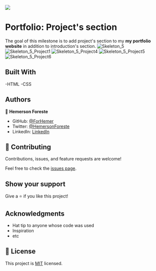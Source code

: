 ![](https://img.shields.io/badge/Microverse-blueviolet)

# Portfolio: Project's section

The goal of this milestone is to add project's section to my **my portfolio website** in addition to introduction's section.
![Skeleton_5](https://user-images.githubusercontent.com/88809610/148444045-65446881-85c5-466f-a910-75df8159c222.png)
![Skeleton_5_Project1](https://user-images.githubusercontent.com/88809610/148462065-31532aa2-fe70-4bd2-84d5-989aef9d484b.png)
![Skeleton_5_Project4](https://user-images.githubusercontent.com/88809610/148462427-bd75a7de-b859-4b76-83f0-6432155f9b4d.png)
![Skeleton_5_Project5](https://user-images.githubusercontent.com/88809610/148462565-05b0548c-be04-4af4-8cb4-d61acf659368.png)
![Skeleton_5_Project6](https://user-images.githubusercontent.com/88809610/148462880-6970512d-3e3c-4ce4-a1fe-726c710ceb2e.png)

## Built With

-HTML
-CSS

## Authors

👤 **Hemerson Foreste**

- GitHub: [@ForHemer](https://github.com/ForHemer)
- Twitter: [@HemersonForeste](https://twitter.com/HemersonForeste)
- LinkedIn: [LinkedIn](https://linkedin.com/in/hemerson-foreste-890685197)

## 🤝 Contributing

Contributions, issues, and feature requests are welcome!

Feel free to check the [issues page](../../issues/).

## Show your support

Give a ⭐️ if you like this project!

## Acknowledgments

- Hat tip to anyone whose code was used
- Inspiration
- etc


## 📝 License

This project is [MIT](./MIT.md) licensed.

